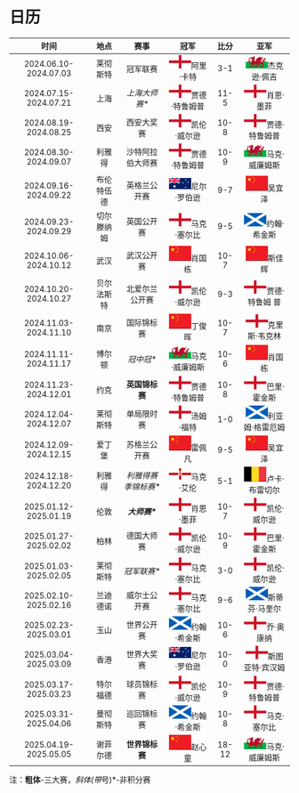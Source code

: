 # 日历

|          时间         |   地点    |       赛事          |                冠军                    |  比分  |                亚军                  |
| :-------------------: | :------: | :-----------------: | :------------------------------------: | :---: | :----------------------------------: |
| 2024.06.10-2024.07.03 | 莱彻斯特  |     冠军联赛         | ![](../img/england.png)阿里·卡特        |  3-1  | ![](../img/wales.png)杰克逊·佩吉       |
| 2024.07.15-2024.07.21 | 上海      |  *上海大师赛\**      | ![](../img/england.png)贾德·特鲁姆普    | 11-5  | ![](../img/england.png)肖恩·墨菲       |
| 2024.08.19-2024.08.25 | 西安      |    西安大奖赛        | ![](../img/england.png)凯伦·威尔逊      | 10-8  | ![](../img/england.png)贾德·特鲁姆普   |
| 2024.08.30-2024.09.07 | 利雅得    | 沙特阿拉伯大师赛      | ![](../img/england.png)贾德·特鲁姆普    | 10-9  | ![](../img/wales.png)马克·威廉姆斯     |
| 2024.09.16-2024.09.22 | 布伦特伍德 |   英格兰公开赛       | ![](../img/australia.png)尼尔·罗伯逊    |  9-7  | ![](../img/china.png)吴宜泽           |
| 2024.09.23-2024.09.29 | 切尔滕纳姆 |    英国公开赛        | ![](../img/england.png)马克·塞尔比      |  9-5  | ![](../img/scotland.png)约翰·希金斯   |
| 2024.10.06-2024.10.12 | 武汉      |    武汉公开赛        | ![](../img/china.png)肖国栋             | 10-7  | ![](../img/china.png)斯佳辉           |
| 2024.10.20-2024.10.27 | 贝尔法斯特 |  北爱尔兰公开赛      | ![](../img/england.png)凯伦·威尔逊      |  9-3  | ![](../img/england.png)贾德·特鲁姆  普 |
| 2024.11.03-2024.11.10 | 南京      |    国际锦标赛        | ![](../img/china.png)丁俊晖             | 10-7  | ![](../img/england.png)克里斯·韦克林   |
| 2024.11.11-2024.11.17 | 博尔顿    |    *冠中冠\**        | ![](../img/wales.png)马克·威廉姆斯      | 10-6  | ![](../img/china.png)肖国栋            |
| 2024.11.23-2024.12.01 | 约克      |  **英国锦标赛**      | ![](../img/england.png)贾德·特鲁姆普    | 10-8  | ![](../img/england.png)巴里·霍金斯     |
| 2024.12.04-2024.12.07 | 莱彻斯特  |    单局限时赛        | ![](../img/england.png)汤姆·福特        |  1-0  | ![](../img/scotland.png)利亚姆·格雷厄姆 |
| 2024.12.09-2024.12.15 | 爱丁堡    |   苏格兰公开赛       |  ![](../img/china.png)雷佩凡            |  9-5  | ![](../img/china.png)吴宜泽            |
| 2024.12.18-2024.12.20 | 利雅得    | *利雅得赛季锦标赛\**  | ![](../img/north_ireland.png)马克·艾伦 |  5-1  | ![](../img/belgium.png)卢卡·布雷切尔    |
| 2025.01.12-2025.01.19 | 伦敦      |  ***大师赛\****      | ![](../img/england.png)肖恩·墨菲       | 10-7  | ![](../img/england.png)凯伦·威尔逊     |
| 2025.01.27-2025.02.02 | 柏林      |    德国大师赛        | ![](../img/england.png)凯伦·威尔逊      | 10-9  | ![](../img/england.png)巴里·霍金斯     |
| 2025.01.03-2025.02.05 | 莱彻斯特  |   *冠军联赛\**       | ![](../img/england.png)马克·塞尔比      |  3-0  | ![](../img/england.png)凯伦·威尔逊     |
| 2025.02.10-2025.02.16 | 兰迪德诺  |   威尔士公开赛       | ![](../img/england.png)马克·塞尔比      |  9-6  | ![](../img/scotland.png)斯蒂芬·马奎尔   |
| 2025.02.23-2025.03.01 | 玉山      |    世界公开赛        | ![](../img/scotland.png)约翰·希金斯     | 10-6  | ![](../img/england.png)乔·奥康纳       |
| 2025.03.04-2025.03.09 | 香港      |    世界大奖赛        | ![](../img/australia.png)尼尔·罗伯逊    | 10-0  | ![](../img/england.png)斯图亚特·宾汉姆 |
| 2025.03.17-2025.03.23 | 特尔福德  |    球员锦标赛        | ![](../img/england.png)凯伦·威尔逊      | 10-9  | ![](../img/england.png)贾德·特鲁姆普   |
| 2025.03.31-2025.04.06 | 曼彻斯特  |    巡回锦标赛        | ![](../img/scotland.png)约翰·希金斯     | 10-8  | ![](../img/england.png)马克·塞尔比     |
| 2025.04.19-2025.05.05 | 谢菲尔德  |  **世界锦标赛**      | ![](../img/china.png)赵心童            | 18-12 | ![](../img/wales.png)马克·威廉姆斯     |

注：**粗体**-三大赛，*斜体(带*号)*-非积分赛
